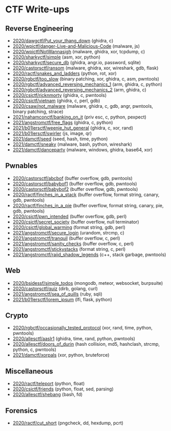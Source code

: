 # CTF Write-ups

## Reverse Engineering

* [2020/dawgctf/Put_your_thang_down](2020/dawgctf/Put_your_thang_down/) (ghidra, c)
* [2020/wpictf/danger-Live-and-Malicious-Code](2020/wpictf/danger-Live-and-Malicious-Code/) (malware, js)
* [2020/wpictf/NotWannasigh](2020/wpictf/NotWannasigh/) (malware, ghidra, xor, tcpdump, c)
* [2020/sharkyctf/simple](2020/sharkyctf/simple/) (asm, xor, python)
* [2020/sharkyctf/secure_db](2020/sharkyctf/secure_db/) (ghidra, angr.io, password, sqlite)
* [2020/castorsctf/ransom](2020/castorsctf/ransom/) (malware, ghidra, xor, wireshark, gdb, flask)
* [2020/ractf/snakes_and_ladders](2020/ractf/snakes_and_ladders/) (python, rot, xor)
* [2020/rgbctf/too_slow](2020/rgbctf/too_slow/) (binary patching, xor, ghidra, c, asm, pwntools)
* [2020/rgbctf/advanced_reversing_mechanics_1](2020/rgbctf/advanced_reversing_mechanics_1/) (arm, ghidra, c, python)
* [2020/rgbctf/advanced_reversing_mechanics_2](2020/rgbctf/advanced_reversing_mechanics_2/) (arm, ghidra, c)
* [2020/csictf/ricknmorty](2020/csictf/ricknmorty/) (ghidra, c, pwntools)
* [2020/csictf/vietnam](2020/csictf/vietnam/) (ghidra, c, perl, gdb)
* [2020/csaw/not_malware](2020/csaw/not_malware/) (malware, ghidra, c, gdb, angr, pwntools, binary patching, strace)
* [2021/nahamconctf/banking_on_it](2021/nahamconctf/banking_on_it/) (priv esc, c, python, pexpect)
* [2021/angstromctf/free_flags](2021/angstromctf/free_flags/) (ghidra, c, python)
* [2021/b01lersctf/weenie_hut_general](2021/b01lersctf/weenie_hut_general/) (ghidra, c, xor, rand)
* [2021/b01lersctf/swirler](2021/b01lersctf/swirler/) (js, image, qr)
* [2021/damctf/seed](2021/damctf/seed/) (seed, hash, time, python)
* [2021/damctf/sneaky](2021/damctf/sneaky/) (malware, bash, python, wireshark)
* [2021/damctf/danceparty](2021/damctf/danceparty/) (malware, windows, ghidra, base64, xor)

## Pwnables

* [2020/castorsctf/abcbof](2020/castorsctf/abcbof/) (buffer overflow, gdb, pwntools)
* [2020/castorsctf/babybof1](2020/castorsctf/babybof1/) (buffer overflow, gdb, pwntools)
* [2020/castorsctf/babybof2](2020/castorsctf/babybof2/) (buffer overflow, gdb, pwntools)
* [2020/ractf/finches_in_a_stack](2020/ractf/finches_in_a_stack/) (buffer overflow, format string, canary, gdb, pwntools)
* [2020/ractf/finches_in_a_pie](2020/ractf/finches_in_a_pie/) (buffer overflow, format string, canary, pie, gdb, pwntools)
* [2020/csictf/pwn_intended](2020/csictf/pwn_intended/) (buffer overflow, gdb, perl)
* [2020/csictf/secret_society](2020/csictf/secret_society/) (buffer overflow, null terminator)
* [2020/csictf/global_warming](2020/csictf/global_warming/) (format string, gdb, perl)
* [2021/angstromctf/secure_login](2021/angstromctf/secure_login/) (urandom, strcmp, c)
* [2021/angstromctf/tranquil](2021/angstromctf/tranquil/) (buffer overflow, c, perl)
* [2021/angstromctf/sanity_checks](2021/angstromctf/sanity_checks/) (buffer overflow, c, perl)
* [2021/angstromctf/stickystacks](2021/angstromctf/stickystacks/) (format string, c, perl)
* [2021/angstromctf/raiid_shadow_legends](2021/angstromctf/raiid_shadow_legends/) (c++, stack garbage, pwntools)

## Web

* [2020/bsidessf/simple_todos](2020/bsidessf/simple_todos) (mongodb, meteor, websocket, burpsuite)
* [2020/castorsctf/quiz](2020/castorsctf/quiz/) (dirb, golang, curl)
* [2021/angstromctf/sea_of_quills](2021/angstromctf/sea_of_quills/) (ruby, sqli)
* [2021/b01lersctf/lorem_ipsum](2021/b01lersctf/lorem_ipsum/) (lfi, flask, python)

## Crypto

* [2020/rgbctf/occasionally_tested_protocol](2020/rgbctf/occasionally_tested_protocol/) (xor, rand, time, python, pwntools)
* [2020/allesctf/aaslr1](2020/allesctf/aaslr1/) (ghidra, time, rand, python, pwntools)
* [2020/allesctf/doors_of_durin](2020/allesctf/doors_of_durin/) (hash collision, md5, hashclash, strcmp, python, c, pwntools)
* [2021/damctf/xorpals](2021/damctf/xorpals/) (xor, python, bruteforce)

## Miscellaneous

* [2020/ractf/teleport](2020/ractf/teleport/) (python, float)
* [2020/csictf/friends](2020/csictf/friends/) (python, float, sed, parsing)
* [2020/allesctf/shebang](2020/allesctf/shebang/) (bash, fd)

## Forensics

* [2020/ractf/cut_short](2020/ractf/cut_short/) (pngcheck, dd, hexdump, pcrt)


